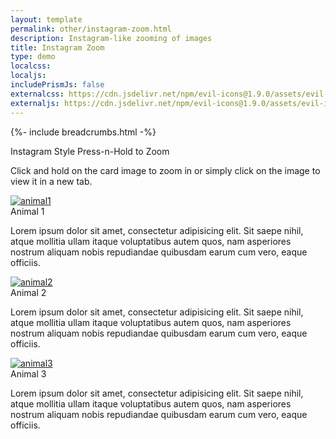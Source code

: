 ```yaml
---
layout: template
permalink: other/instagram-zoom.html
description: Instagram-like zooming of images
title: Instagram Zoom
type: demo
localcss: 
localjs:
includePrismJs: false
externalcss: https://cdn.jsdelivr.net/npm/evil-icons@1.9.0/assets/evil-icons.min.css, https://cdnjs.cloudflare.com/ajax/libs/animate.css/3.7.2/animate.min.css
externaljs: https://cdn.jsdelivr.net/npm/evil-icons@1.9.0/assets/evil-icons.min.js
---
```


{%- include breadcrumbs.html -%}

<style>
.modal-body {
	padding: 0;
}

.modal-footer {
	padding: .4rem;
}

.modal {
	-webkit-animation-duration: .3s;
			animation-duration: .3s;
	-webkit-animation-delay: 0s;
			animation-delay: 0s;
}
</style>

<div class="container">
	<span class="h3 d-block">Instagram Style Press-n-Hold to Zoom</span>
	<p>Click and hold on the card image to zoom in or simply click on the image to view it in a new tab.</p>
	<div class="row mb-3">
		<div class="col-md-4">
			<div class="card">
				<a href="https://lorempixel.com/800/800/animals/1/" target="_blank"><img alt="animal1" class="card-img-top w-100" data-large="https://lorempixel.com/800/800/animals/1/" src="https://lorempixel.com/400/200/animals/1/"></a>
				<div class="card-body">
					<div class="card-title h4">
						Animal 1
					</div>
					<p>Lorem ipsum dolor sit amet, consectetur adipisicing elit. Sit saepe nihil, atque mollitia ullam itaque voluptatibus autem quos, nam asperiores nostrum aliquam nobis repudiandae quibusdam earum cum vero, eaque officiis.</p>
				</div>
			</div>
		</div>
		<div class="col-md-4">
			<div class="card">
				<a href="https://lorempixel.com/800/800/animals/2/" target="_blank"><img alt="animal2" class="card-img-top w-100" data-large="https://lorempixel.com/800/800/animals/2/" src="https://lorempixel.com/400/200/animals/2/"></a>
				<div class="card-body">
					<div class="card-title h4">
						Animal 2
					</div>
					<p>Lorem ipsum dolor sit amet, consectetur adipisicing elit. Sit saepe nihil, atque mollitia ullam itaque voluptatibus autem quos, nam asperiores nostrum aliquam nobis repudiandae quibusdam earum cum vero, eaque officiis.</p>
				</div>
			</div>
		</div>
		<div class="col-md-4">
			<div class="card">
				<a href="https://lorempixel.com/800/800/animals/3/" target="_blank"><img alt="animal3" class="card-img-top w-100" data-large="https://lorempixel.com/800/800/animals/3/" src="https://lorempixel.com/400/200/animals/3/"></a>
				<div class="card-body">
					<div class="card-title h4">
						Animal 3
					</div>
					<p>Lorem ipsum dolor sit amet, consectetur adipisicing elit. Sit saepe nihil, atque mollitia ullam itaque voluptatibus autem quos, nam asperiores nostrum aliquam nobis repudiandae quibusdam earum cum vero, eaque officiis.</p>
				</div>
			</div>
		</div>
	</div>
</div>

<script>
    window.addEventListener( 'DOMContentLoaded', function() {
        ( function( $ ) {

			$( '.card-img-top' ).each( function( i ) {
				// new Image().src = $( this ).data( 'large' );
				var id = '';
				
				if( !this.id ) {
					$( this ).attr( 'id', 'cit_' + i );
				}
						
				var modal = '<div class="modal animated zoomIn" id="modal_'+i+'" role="dialog" tabindex="-1"><div class="modal-dialog modal-lg modal-dialog-centered" role="document"><div class="modal-content"><div class="modal-body"><img src="'+$( this ).data( 'large' )+'" alt="animal'+i+'" class="w-100" /></div><div class="modal-footer bg-gray-d2"><div data-icon="ei-comment"></div><div data-icon="ei-heart"></div><div data-icon="ei-share-google"></div></div></div></div></div>';
				
				$( 'body' ).append( modal );
			} );
			
			var clickStart = ( ( document.ontouchstart !== null ) ? 'mousedown' : 'touchstart' ),
				clickEnd = ( ( document.ontouchstart !== null ) ? 'mouseup' : 'touchend' );

			var dt;
			$( '.card-img-top, .modal' ).on( clickEnd, function( e ) {
				clearTimeout( dt );
				if( 'icon' === e.target.classList[0] ) {
					if( 'icon--ei-comment' === e.target.classList[1] ) { 
						alert( 'comment' );
					} else if( 'icon--ei-heart' === e.target.classList[1] ) { 
						alert( 'like' );
					} else if( 'icon--ei-share-google' === e.target.classList[1] ) { 
						alert( 'share' );
					}
				}
				$( '.modal' ).modal( 'hide' );
				return false;
			} ).on( clickStart, function( e ) {
				e.preventDefault();
				e.stopPropagation(); 
				var t = $( this ),
					id = '#modal_' + t[0].id.split( '_' )[1];
				
				dt = window.setTimeout( function() {
					$( id ).modal( 'show' );
				}, 500 );
				return false;
			} ); 
    
        } )( jQuery );
    } );
</script>
